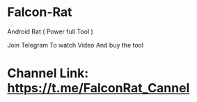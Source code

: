 # Falcon-Rat
Android Rat ( Power full Tool ) 

Join Telegram To watch Video And buy the tool 

# Channel Link: https://t.me/FalconRat_Cannel
